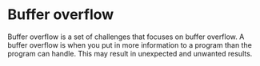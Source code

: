 # Buffer overflow

Buffer overflow is a set of challenges that focuses on buffer overflow. A buffer overflow is when you put in more information to a program than the program can handle. This may result in unexpected and unwanted results.
